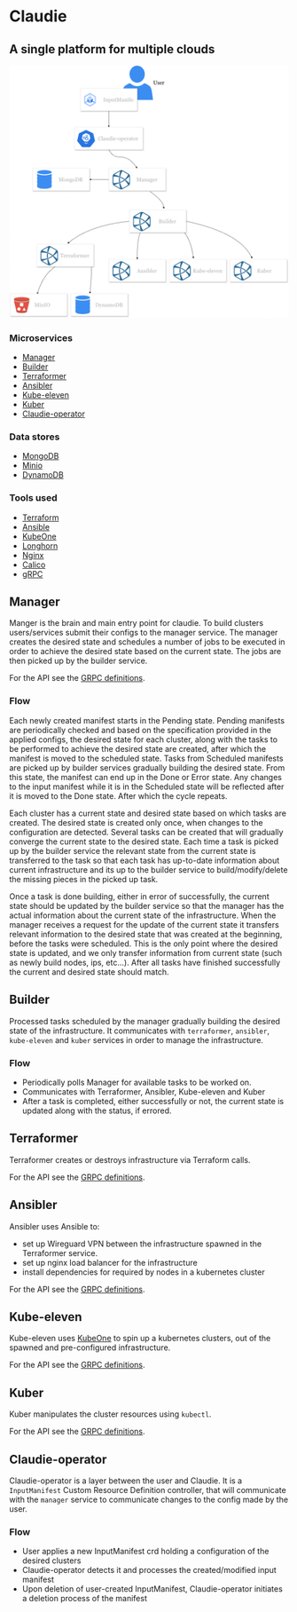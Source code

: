 # Claudie

## A single platform for multiple clouds

![claudie schema](claudie-diagram.png)

### Microservices

- [Manager](https://github.com/berops/claudie/tree/master/services/manager)
- [Builder](https://github.com/berops/claudie/tree/master/services/builder)
- [Terraformer](https://github.com/berops/claudie/tree/master/services/terraformer)
- [Ansibler](https://github.com/berops/claudie/tree/master/services/ansibler)
- [Kube-eleven](https://github.com/berops/claudie/tree/master/services/kube-eleven)
- [Kuber](https://github.com/berops/claudie/tree/master/services/kuber)
- [Claudie-operator](https://github.com/berops/claudie/tree/master/services/claudie-operator)

### Data stores

- [MongoDB](https://github.com/berops/claudie/tree/master/manifests/claudie/mongo)
- [Minio](https://github.com/berops/claudie/tree/master/manifests/claudie/minio)
- [DynamoDB](https://github.com/berops/claudie/tree/master/manifests/claudie/dynamo)

### Tools used

- [Terraform](https://github.com/hashicorp/terraform)
- [Ansible](https://github.com/ansible/ansible)
- [KubeOne](https://github.com/kubermatic/kubeone)
- [Longhorn](https://github.com/longhorn/longhorn)
- [Nginx](https://www.nginx.com/)
- [Calico](https://github.com/projectcalico/calico)
- [gRPC](https://grpc.io/)

## Manager

Manger is the brain and main entry point for claudie.
To build clusters users/services submit their configs to the manager service. The manager creates the desired state and schedules a number of jobs to be executed in order to achieve the desired state based on the current state. The jobs are then picked up by the builder service.

For the API see the [GRPC definitions](https://github.com/berops/claudie/blob/master/proto/manager.proto).

### Flow

Each newly created manifest starts in the Pending state. Pending manifests
are periodically checked and based on the specification provided in the applied configs, the desired
state for each cluster, along with the tasks to be performed to achieve the desired state are created,
after which the manifest is moved to the  scheduled state. Tasks from Scheduled manifests are picked up
by builder services gradually building the desired state. From this state, the manifest can end up in the 
Done or Error state. Any changes to the input manifest while it is in the Scheduled state will be reflected after 
it is moved to the Done state. After which the cycle repeats.

Each cluster has a current state and desired state based on which tasks are created. The desired state is created only
once, when changes to the configuration are detected. Several tasks can be created that will gradually converge the current
state to the desired state. Each time a task is picked up by the builder service the relevant state from the current state
is transferred to the task so that each task has up-to-date information about current infrastructure and its up to the
builder service to build/modify/delete the missing pieces in the picked up task.

Once a task is done building, either in error of successfully, the current state should be updated by the builder
service so that the manager has the actual information about the current state of the infrastructure. When the
manager receives a request for the update of the current state it transfers relevant information to the desired state
that was created at the beginning, before the tasks were scheduled. This is the only point where the desired state is
updated, and we only transfer information from current state (such as newly build nodes, ips, etc...). After all tasks
have finished successfully the current and desired state should match.

## Builder

Processed tasks scheduled by the manager gradually building the desired state of the infrastructure. It communicates with `terraformer`, `ansibler`, `kube-eleven` and `kuber` services in order to manage the infrastructure. 

### Flow

- Periodically polls Manager for available tasks to be worked on.
- Communicates with Terraformer, Ansibler, Kube-eleven and Kuber
- After a task is completed, either successfully or not, the current state is updated along with the status, if errored.

## Terraformer

Terraformer creates or destroys infrastructure via Terraform calls.

For the API see the [GRPC definitions](https://github.com/berops/claudie/blob/master/proto/terraformer.proto).

## Ansibler

Ansibler uses Ansible to:

- set up Wireguard VPN between the infrastructure spawned in the Terraformer service. 
- set up nginx load balancer for the infrastructure
- install dependencies for required by nodes in a kubernetes cluster

For the API see the [GRPC definitions](https://github.com/berops/claudie/blob/master/proto/ansibler.proto).

## Kube-eleven

Kube-eleven uses [KubeOne](https://github.com/kubermatic/kubeone) to spin up a kubernetes clusters,
out of the spawned and pre-configured infrastructure.

For the API see the [GRPC definitions](https://github.com/berops/claudie/blob/master/proto/kubeEleven.proto).

## Kuber

Kuber manipulates the cluster resources using `kubectl`.

For the API see the [GRPC definitions](https://github.com/berops/claudie/blob/master/proto/kuber.proto).

## Claudie-operator

Claudie-operator is a layer between the user and Claudie. It is a `InputManifest` Custom Resource Definition controller, 
that will communicate with the `manager` service to communicate changes to the config made by the user.

### Flow

- User applies a new InputManifest crd holding a configuration of the desired clusters
- Claudie-operator detects it and processes the created/modified input manifest
- Upon deletion of user-created InputManifest, Claudie-operator initiates a deletion process of the manifest
